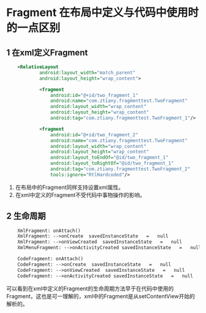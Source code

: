 # Fragment 在布局中定义与代码中使用时的一点区别

## 1 在xml定义Fragment

```xml
    <RelativeLayout
            android:layout_width="match_parent"
            android:layout_height="wrap_content">

            <fragment
                android:id="@+id/two_fragment_1"
                android:name="com.ztiany.fragmenttest.TwoFragment"
                android:layout_width="wrap_content"
                android:layout_height="wrap_content"
                android:tag="com.ztiany.fragmenttest.TwoFragment_1"/>

            <fragment
                android:id="@+id/two_fragment_2"
                android:name="com.ztiany.fragmenttest.TwoFragment"
                android:layout_width="wrap_content"
                android:layout_height="wrap_content"
                android:layout_toEndOf="@id/two_fragment_1"
                android:layout_toRightOf="@id/two_fragment_1"
                android:tag="com.ztiany.fragmenttest.TwoFragment_2"
                tools:ignore="RtlHardcoded"/>
```

1. 在布局中的Fragment同样支持设置xml属性。
2. 在xml中定义的Fragment不受代码中事物操作的影响。

## 2 生命周期

```xml
    XmlFragment: onAttach()
    XmlFragment: -->onCreate  savedInstanceState   =   null
    XmlFragment: -->onViewCreated  savedInstanceState   =   null
    XmlMenuFragment: -->onActivityCreated savedInstanceState   =   null

    CodeFragment: onAttach()
    CodeFragment: -->onCreate  savedInstanceState   =   null
    CodeFragment: -->onViewCreated  savedInstanceState   =   null
    CodeFragment: -->onActivityCreated savedInstanceState   =   null
```

可以看到在xml中定义的Fragment的生命周期方法早于在代码中使用的Fragment，这也是可一理解的，xml中的Fragment是从setContentView开始的解析的。
